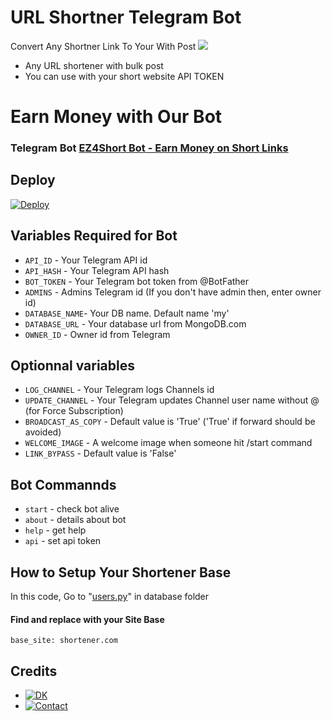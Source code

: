 # URL Shortner Telegram Bot 
Convert Any Shortner Link To Your With Post
<img src="https://user-images.githubusercontent.com/73097560/115834477-dbab4500-a447-11eb-908a-139a6edaec5c.gif">
* Any URL shortener with bulk post
* You can use with your short website API TOKEN
</p>

</p>
<h1 align="left">
  <b>Earn Money with Our Bot</b>
</h1>

### Telegram Bot [EZ4Short Bot - Earn Money on Short Links](telegram.me/EZ4ShortBot)

## Deploy 

[![Deploy](https://www.herokucdn.com/deploy/button.svg)](https://heroku.com/deploy?template=https://github.com/Jakeedot/URLShortener)

## Variables Required for Bot
* `API_ID` - Your Telegram API id
* `API_HASH` - Your Telegram API hash
* `BOT_TOKEN` - Your Telegram bot token from @BotFather
* `ADMINS` - Admins Telegram id (If you don't have admin then, enter owner id) 
* `DATABASE_NAME`- Your DB name. Default name 'my'
* `DATABASE_URL` - Your database url from MongoDB.com 
* `OWNER_ID` - Owner id from Telegram

## Optionnal variables
* `LOG_CHANNEL` - Your Telegram logs Channels id
* `UPDATE_CHANNEL` - Your Telegram updates Channel user name without @ (for Force Subscription)
* `BROADCAST_AS_COPY` - Default value is 'True' ('True' if forward should be avoided)
* `WELCOME_IMAGE` - A welcome image when someone hit /start command
* `LINK_BYPASS` - Default value is 'False'

## Bot Commannds
* `start` - check bot alive
* `about` - details about bot
* `help` - get help
* `api` - set api token

## How to Setup Your Shortener Base
In this code, Go to "[users.py](/database/users.py)" in database folder
#### Find and replace with your <b>Site Base</b>
```
base_site: shortener.com
```
  
## Credits 

* [![DK](https://img.shields.io/static/v1?label=DKBOTZ&message=Telegram&color=critical)](https://t.me/DKBOTZ)
* [![Contact](https://img.shields.io/static/v1?label=Contact&message=On+Telegram&color=critical)](https://t.me/Cynitesupport)
